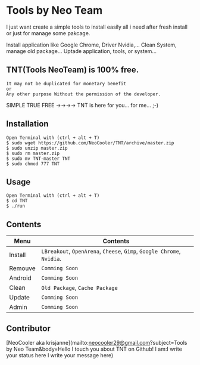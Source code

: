 Tools by Neo Team
===

I just want create a simple tools to install easily all i need after fresh install or just for manage some pakcage.

Install application like Google Chrome, Driver Nvidia,...
Clean System, manage old package...
Uptade application, tools, or system...

TNT(Tools NeoTeam) is 100% free.
-----

    It may not be duplicated for monetary benefit 
    or
    Any other purpose Without the permission of the developer.

SIMPLE TRUE FREE ->->->-> TNT is here for you... for me... ;-)

Installation
-----------

    Open Terminal with (ctrl + alt + T)
    $ sudo wget https://github.com/NeoCooler/TNT/archive/master.zip
    $ sudo unzip master.zip
    $ sudo rm master.zip
    $ sudo mv TNT-master TNT
    $ sudo chmod 777 TNT

Usage
-----

    Open Terminal with (ctrl + alt + T)
    $ cd TNT
    $ ./run

Contents
-----
|Menu | Contents
|------|----------
|Install | `LBreakout`, `OpenArena`, `Cheese`, `Gimp`, `Google Chrome`, `Nvidia`.
|Remouve | `Comming Soon`
|Android | `Comming Soon`
|Clean | `Old Package`, `Cache Package`
|Update | `Comming Soon`
|Admin | `Comming Soon`
    
Contributor
-------

[NeoCooler aka krisjanne](mailto:neocooler29@gmail.com?subject=Tools by Neo Team&body=Hello I touch you about TNT on Github!
I am:I write your status here 
I write your message here)
